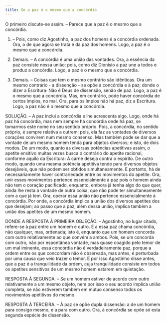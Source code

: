 ```yaml
---
title: Se a paz é o mesmo que a concórdia
---
```


O primeiro discute-se assim. – Parece que a paz é o mesmo que a concórdia.  

1. – Pois, como diz Agostinho, a paz dos homens é a concórdia ordenada. Ora, o de que agora se trata é da paz dos homens. Logo, a paz é o mesmo que a concórdia.  

2. Demais. – A concórdia é uma união das vontades. Ora, a essência da paz consiste nessa união; pois, como diz Dionísio a paz une a todos e produz a concórdia. Logo, a paz é o mesmo que a concórdia.  

3. Demais. – Coisas que tem o mesmo contrário são idênticas. Ora um mesmo contrário - a dissenção - se opõe à concórdia e à paz; donde o dizer a Escritura· Não é Deus de dissensão, senão de paz. Logo, a paz é o mesmo que a concórdia.  Mas, em contrário, pode haver concórdia de certos ímpios, no mal. Ora, para os ímpios não há paz, diz a Escritura. Logo, a paz não é o mesmo que a concórdia.  

SOLUÇÃO. – A paz inclui a concórdia e lhe acrescenta algo. Logo, onde há paz há concórdia, mas nem sempre há concórdia onde há paz, se tomarmos este nome no seu sentido próprio. Pois, a concórdia, no sentido próprio, é sempre relativa a outrem; pois, ela faz as vontades de diversos corações convirem num mesmo consenso. Mas também pode se dar que a vontade de um mesmo homem tenda para objetos diversos; e isto, de dois modos. De um modo, quanto às diversas potências apetitivas assim, o apetite ensitivo muitas vezes busca o contrário do apetite racional, conforme aquilo da Escritura: A carne deseja contra o espírito. De outro modo, quando uma mesma potência apetitiva tende para diversos objetos desejáveis, que não podem ser obtidos simultaneamente. E portanto, há de necessariamente haver contrariedade entre os movimentos do apetite. Ora, unir esses movimentos pertence essencialmente à paz pois o homem ainda não tem o coração pacificado, enquanto, embora já tenha algo do que quer, ainda lhe resta a vontade de outra coisa, que não pode ter simultaneamente com a que já tem. Ora, operar essa união não pertence essencialmente à concórdia. Por onde, a concórdia implica a união dos diversos apetites dos que desejam; ao passo que a paz, além dessa união, implica também a união dos apetites de um mesmo homem.  

DONDE A RESPOSTA À PRIMEIRA OBJEÇÃO. – Agostinho, no lugar citado, refere-se à paz entre um homem e outro. E a essa paz chama concórdia, não qualquer, mas, ordenada; isto é, enquanto que um homem concorda com outro relativamente ao que convém a ambos. Pois, se um concorda com outro, não por espontânea vontade, mas quase coagido pelo temor de um mal iminente, essa concórdia não é verdadeiramente paz, porque a ordem entre os que concordam não é observada, mas antes, é perturbada por uma causa que veio trazer o temor. E por isso Agostinho disse antes, que a paz é a tranquilidade da ordem, cuja tranquilidade consiste em todos os apetites sensitivos de um mesmo homem estarem em quietação.  

RESPOSTA À SEGUNDA. – Se um homem estiver de acordo com outro relativamente a um mesmo objeto, nem por isso o seu acordo implica união completa, se não estiverem também em mútuo consenso todos os movimentos apetitivos do mesmo. 

RESPOSTA À TERCEIRA. – À paz se opõe dupla dissensão: a de um homem para consigo mesmo, e a para com outro. Ora, à concórdia se opõe só esta segunda espécie de dissensão.